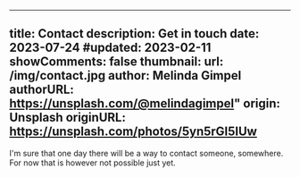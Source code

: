 <!-- CSpell:ignore Gimpel -->
<!-- markdownlint-disable MD003 MD004 MD018 MD022 MD041 -->
---
title: Contact
description: Get in touch
date: 2023-07-24
#updated: 2023-02-11
showComments: false
thumbnail:
    url: /img/contact.jpg
    author: Melinda Gimpel
    authorURL: https://unsplash.com/@melindagimpel"
    origin: Unsplash
    originURL: https://unsplash.com/photos/5yn5rGI5IUw
---
<!-- markdownlint-enable MD004 MD018 MD022 MD041 -->

I'm sure that one day there will be a way to contact someone, somewhere.  
For now that is however not possible just yet.
  